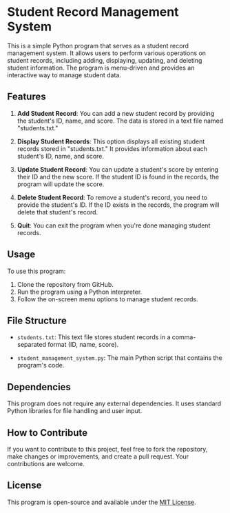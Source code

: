 
# Student Record Management System

This is a simple Python program that serves as a student record management system. It allows users to perform various operations on student records, including adding, displaying, updating, and deleting student information. The program is menu-driven and provides an interactive way to manage student data.

## Features

1. **Add Student Record**: You can add a new student record by providing the student's ID, name, and score. The data is stored in a text file named "students.txt."

2. **Display Student Records**: This option displays all existing student records stored in "students.txt." It provides information about each student's ID, name, and score.

3. **Update Student Record**: You can update a student's score by entering their ID and the new score. If the student ID is found in the records, the program will update the score.

4. **Delete Student Record**: To remove a student's record, you need to provide the student's ID. If the ID exists in the records, the program will delete that student's record.

5. **Quit**: You can exit the program when you're done managing student records.

## Usage

To use this program:

1. Clone the repository from GitHub.
2. Run the program using a Python interpreter.
3. Follow the on-screen menu options to manage student records.

## File Structure

- `students.txt`: This text file stores student records in a comma-separated format (ID, name, score).

- `student_management_system.py`: The main Python script that contains the program's code.

## Dependencies

This program does not require any external dependencies. It uses standard Python libraries for file handling and user input.

## How to Contribute

If you want to contribute to this project, feel free to fork the repository, make changes or improvements, and create a pull request. Your contributions are welcome.

## License

This program is open-source and available under the [MIT License](LICENSE).
